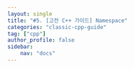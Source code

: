 ```yaml
---
layout: single
title: "#5. [고전 C++ 가이드] Namespace"
categories: "classic-cpp-guide"
tag: ["cpp"]
author_profile: false
sidebar: 
    nav: "docs"
---
```

